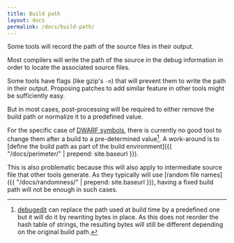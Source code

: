 ```yaml
---
title: Build path
layout: docs
permalink: /docs/build-path/
---
```


Some tools will record the path of the source files in their output.

Most compilers will write the path of the source in the debug
information in order to locate the associated source files.

Some tools have flags (like gzip's `-n`) that will prevent them to write
the path in their output. Proposing patches to add similar feature in
other tools might be sufficiently easy.

But in most cases, post-processing will be required to either remove the
build path or normalize it to a predefined value.

For the specific case of [DWARF
symbols](https://en.wikipedia.org/wiki/DWARF), there is currently no good
tool to
change them after a build to a pre-determined value[^debugedit]. A work-around is to
[define the build path as part of the build environment]({{ "/docs/perimeter/" | prepend: site.baseurl }}).

[^debugedit]: [debugedit](https://fedoraproject.org/wiki/Releases/FeatureBuildId) can replace the path used at build time by a predefined one but it will do it by rewriting bytes in place. As this does not reorder the hash table of strings, the resulting bytes will still be different depending on the original build path.

This is also problematic because this will also apply to intermediate
source file that other tools generate. As they typically will use [random
file names]({{ "/docs/randomness/" | prepend: site.baseurl }}), having a
fixed build path will not be enough in such cases.
